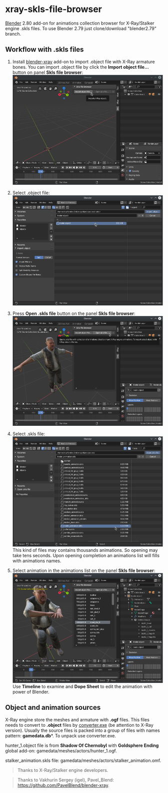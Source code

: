 # xray-skls-file-browser
[Blender](http://www.blender.org/) 2.80 add-on for animations collection browser for X-Ray/Stalker engine .skls files.
To use Blender 2.79 just clone/download "blender2.79" branch.

## Workflow with .skls files

1. Install [blender-xray](https://github.com/PavelBlend/blender-xray) add-on to import .object file with X-Ray armature bones. You can import .object file by click the **Import object file...** button on panel **Skls file browser**:
![](/images/Blender_import_object.png)

1. Select .object file:
![](/images/Blender_import_object_file.png)

1. Press **Open .skls file** button on the panel **Skls file browser**:
![](/images/Blender_open_skls_file.png)

1. Select .skls file:
![](/images/Blender_open_skls_file2.png)
This kind of files may contains thousands animations. So opening may take tens seconds. Upon opening completion an animations list will fills with animations names.

1. Select animation in the animations list on the panel **Skls file browser**:
![](/images/Blender_animation.png)
Use **Timeline** to examine and **Dope Sheet** to edit the animation with power of Blender.

## Object and animation sources
X-Ray engine store the meshes and armature with **.ogf** files. This files needs to convert to **.object** files by [converter.exe](https://bitbucket.org/stalker/xray_re-tools/downloads/) (be attention to X-Ray version). Usually the source files is packed into a group of files with names pattern: **gamedata.db***. To unpack use converter.exe.

hunter_1.object file is from **Shadow Of Chernobyl** with **Goldsphere Ending** global add-on: gamedata/meshes/actors/hunter_1.ogf.

stalker_animation.skls file: gamedata/meshes/actors/stalker_animation.omf.

> Thanks to X-Ray/Stalker engine developers.

> Thanks to Vakhurin Sergey (igel), Pavel_Blend: https://github.com/PavelBlend/blender-xray.
